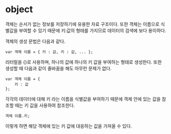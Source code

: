# object
  
객체는 순서가 없는 정보를 저장하기에 유용한 자료 구조이다. 또한 객체는 이름으로 식별값을 부여할 수 있기 때문에 키:값의 형태를 가지므로 데이터의 검색에 보다 용이하다.  
  
객체의 생성 문법은 다음과 같다.  
  
	var 객체 이름 = { 키 : 값, 키 : 값, ... };
  
리터럴을 {}로 사용하며, 하나의 값에 하나의 키 값을 부여하는 형태로 생성한다. 또한 생성할 때 다음과 같이 줄바꿈을 해도 아무런 문제가 없다.  
  
	var 객체 이름 = {
		키 : 값
	};
  
각각의 데이터에 대해 키 라는 이름을 식별값을 부여하기 때문에 객체 안에 있는 값을 참조할 때는 키 값을 사용하여 참조한다.  
  
	객체 이름.키;
  
이렇게 하면 해당 객체에 있는 키 값에 대응하는 값을 가져올 수 있다.
